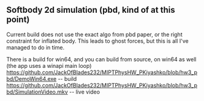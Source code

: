 ## Softbody 2d simulation (pbd, kind of at this point)

Current build does not use the exact algo from pbd paper, or the right constraint for inflated body. This leads to ghost forces, but this is all I've managed to do in time.

There is a build for win64, and you can build from source, on win64 as well (the app uses a winapi main loop)
https://github.com/JackOfBlades232/MIPTPhysHW_PKiyashko/blob/hw3_pbd/DemoWin64.exe -- build
https://github.com/JackOfBlades232/MIPTPhysHW_PKiyashko/blob/hw3_pbd/SimulationVideo.mkv -- live video
